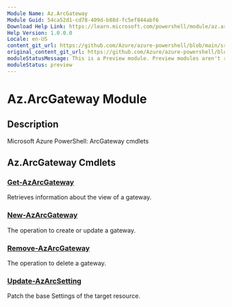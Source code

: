 ```yaml
---
Module Name: Az.ArcGateway
Module Guid: 54ca52d1-cd78-409d-b88d-fc5ef844abf6
Download Help Link: https://learn.microsoft.com/powershell/module/az.arcgateway
Help Version: 1.0.0.0
Locale: en-US
content_git_url: https://github.com/Azure/azure-powershell/blob/main/src/ArcGateway/ArcGateway/help/Az.ArcGateway.md
original_content_git_url: https://github.com/Azure/azure-powershell/blob/main/src/ArcGateway/ArcGateway/help/Az.ArcGateway.md
moduleStatusMessage: This is a Preview module. Preview modules aren't recommended for use in production environments. For more information, see https://aka.ms/azps-refstatus.
moduleStatus: preview
---
```


# Az.ArcGateway Module
## Description
Microsoft Azure PowerShell: ArcGateway cmdlets

## Az.ArcGateway Cmdlets
### [Get-AzArcGateway](Get-AzArcGateway.md)
Retrieves information about the view of a gateway.

### [New-AzArcGateway](New-AzArcGateway.md)
The operation to create or update a gateway.

### [Remove-AzArcGateway](Remove-AzArcGateway.md)
The operation to delete a gateway.

### [Update-AzArcSetting](Update-AzArcSetting.md)
Patch the base Settings of the target resource.


